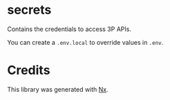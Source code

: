 # secrets

Contains the credentials to access 3P APIs.

You can create a `.env.local` to override values in `.env`.

# Credits

This library was generated with [Nx](https://nx.dev).
